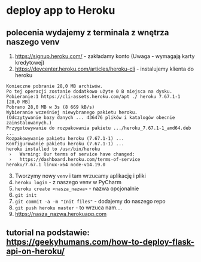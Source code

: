 # deploy app to Heroku
## polecenia wydajemy z terminala z wnętrza naszego venv

1. https://signup.heroku.com/ - zakładamy konto (Uwaga - wymagają karty kredytowej)
2. https://devcenter.heroku.com/articles/heroku-cli - instalujemy klienta do heroku
```shell
Konieczne pobranie 28,0 MB archiwów.
Po tej operacji zostanie dodatkowo użyte 0 B miejsca na dysku.
Pobieranie:1 https://cli-assets.heroku.com/apt ./ heroku 7.67.1-1 [28,0 MB]
Pobrano 28,0 MB w 3s (8 669 kB/s)    
Wybieranie wcześniej niewybranego pakietu heroku.
(Odczytywanie bazy danych ... 436476 plików i katalogów obecnie zainstalowanych.)
Przygotowywanie do rozpakowania pakietu .../heroku_7.67.1-1_amd64.deb ...
Rozpakowywanie pakietu heroku (7.67.1-1) ...
Konfigurowanie pakietu heroku (7.67.1-1) ...
heroku installed to /usr/bin/heroku
 ›   Warning: Our terms of service have changed: 
 ›   https://dashboard.heroku.com/terms-of-service
heroku/7.67.1 linux-x64 node-v14.19.0

```

3. Tworzymy nowy `venv` i tam wrzucamy aplikację i pliki
3. `heroku login` - z naszego venv w PyCharm
4. `heroku create <nasza_nazwa>` - nazwa opcjonalnie
5. `git init`
5. `git commit -a -m "Init files"` - dodajemy do naszego repo
5. `git push heroku master` - to wrzuca nam....
6. https://nasza_nazwa.herokuapp.com

## tutorial na podstawie: https://geekyhumans.com/how-to-deploy-flask-api-on-heroku/